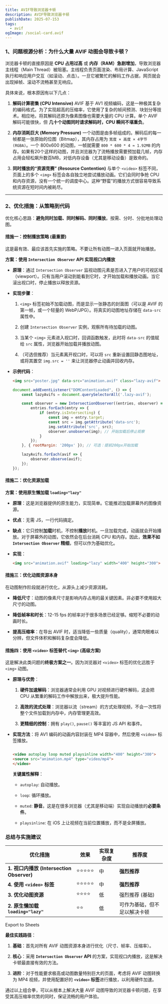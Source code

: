 ```yaml
---
title: AVIF导致浏览器卡顿
description: AVIF导致浏览器卡顿
publishDate: 2025-07-153
tags:
  - avif
ogImage: /social-card.avif
---
```



### 1、问题根源分析：为什么大量 AVIF 动图会导致卡顿？

浏览器卡顿的直接原因是 **CPU 占用过高** 或 **内存（RAM）急剧增加**，导致浏览器主线程（Main Thread）被阻塞。主线程负责页面渲染、布局计算、JavaScript 执行和响应用户交互（如滚动、点击）。一旦它被繁忙的解码工作占据，网页就会出现掉帧、滚动不流畅甚至无响应。

具体来说，根本原因有以下几点：

1.  **解码计算密集 (CPU Intensive)** AVIF 基于 AV1 视频编码，这是一种极其复杂的编码格式。为了实现超高的压缩率，它使用了复杂的帧间预测、块划分等技术。相应地，将其解码还原为像素图像也需要大量的 CPU 计算。单个 AVIF 解码可能很快，但 **几十个动图同时请求解码时，CPU 瞬间不堪重负**。

2.  **内存消耗巨大 (Memory Pressure)** 一个动图是由多帧组成的。解码后的每一帧都是一张原始的位图（Bitmap），其内存占用为 `宽度 × 高度 × 4字节 (RGBA)`。一个 800x600 的动图，一帧就需要 `800 * 600 * 4 ≈ 1.92MB` 的内存。如果有20个这样的动图，并且浏览器为了流畅播放需要预加载几帧，内存占用会轻松飙升数百MB，对低内存设备（尤其是移动设备）是致命的。

3.  **同时播放的“资源竞赛” (Resource Contention)** 与单个 `<video>` 标签不同，页面上的多个 `<img>` 标签会各自独立地尝试播放动画。它们会同时争抢 CPU 和内存资源，没有一个统一的调度中心。这种“野蛮”的播放方式很容易导致系统资源在短时间内被耗尽。

* * *

### 2、优化措施：从策略到代码

优化核心思路：**避免同时加载、同时解码、同时播放**。按需、分时、分批地处理动图。

#### 措施一：控制播放策略 (最重要)

这是最有效、最应该首先实施的策略。不要让所有动图一进入页面就开始播放。

**方案：使用 `Intersection Observer` API 实现视口内播放**

* **原理**：通过 `Intersection Observer` 监视动图元素是否进入了用户的可视区域（viewport）。只有当用户滚动到能看到它时，才开始加载和播放动画。当它滚出视口时，停止播放以释放资源。

* **实现步骤**：

  1.  `<img>` 标签初始不加载动图，而是显示一张静态的封面图（可以是 AVIF 的第一帧，或一个轻量的 WebP/JPG）。将真实的动图地址存储在 `data-src` 属性中。

  2.  创建 `Intersection Observer` 实例，观察所有待加载的动图。

  3.  当某个 `<img>` 元素进入视口时，回调函数触发，此时将 `data-src` 的值赋给 `src` 属性，浏览器开始加载并播放动图。

  4.  （可选但推荐）当元素离开视口时，可以将 `src` 重新设置回静态图地址，或将其置空 `img.src = ''` 来让浏览器停止动画并回收内存。

* **示例代码**：

  ```HTML
  <img src="poster.jpg" data-src="animation.avif" class="lazy-avif">
  ```

  ```JavaScript
  document.addEventListener("DOMContentLoaded", () => {
      const lazyAvifs = document.querySelectorAll('.lazy-avif');

      const observer = new IntersectionObserver((entries, observer) => {
          entries.forEach(entry => {
              if (entry.isIntersecting) {
                  const img = entry.target;
                  const src = img.getAttribute('data-src');
                  img.setAttribute('src', src);
                  observer.unobserve(img); // 开始加载后停止观察
              }
          });
      }, { rootMargin: '200px' }); // 可选：提前200px开始加载

      lazyAvifs.forEach(avif => {
          observer.observe(avif);
      });
  });
  ```

#### 措施二：优化资源加载

**方案：使用原生懒加载 `loading="lazy"`**

* **原理**：这是浏览器提供的原生能力，实现简单。它能推迟加载屏幕外的图像资源。

* **优点**：无需 JS，一行代码搞定。

* **缺点**：它只控制**加载**时机，不控制**播放**时机。一旦加载完成，动画就会开始播放。对于屏幕外的动图，它依然会在后台消耗 CPU 和内存。因此，**效果不如 `Intersection Observer` 精细**，但可以作为基础优化。

* **实现**：


  ```HTML
  <img src="animation.avif" loading="lazy" width="400" height="300">
  ```

#### 措施三：优化动图资源本身

在动图制作阶段就进行优化，从源头上减少资源消耗。

*   **降低尺寸**：动图的像素尺寸是影响内存占用的最关键因素。非必要不使用超大尺寸的动图。

*   **降低帧率和时长**：12-15 fps 的帧率对于很多场景已经足够。缩短不必要的动画时长。

*   **提高压缩率**：在导出 AVIF 时，适当降低一些质量（quality），通常肉眼难以分辨，但文件体积和解码复杂度会降低。

#### 措施四：使用 `<video>` 标签替代 `<img>` (高级方案)

这是解决此类问题的**终极方案之一**。因为浏览器对 `<video>` 标签的优化远胜于 `<img>` 动图。

* **原理与优势**：

  1.  **硬件加速解码**：浏览器通常会利用 GPU 对视频进行硬件解码，这会把 CPU 从繁重的解码工作中解放出来，极大提升性能。

  2.  **高效的流式处理**：浏览器以流（stream）的方式处理视频，不会一次性将整个文件加载到内存中，内存管理更高效。

  3.  **更精细的控制**：拥有 `play()`, `pause()` 等丰富的 JS API 和事件。

* **实现方法**：将 AV1 编码的动画内容封装在 MP4 容器中，然后使用 `<video>` 标签播放。



  ```HTML

  <video autoplay loop muted playsinline width="400" height="300">
  <source src="animation.mp4" type="video/mp4">
  </video>
  ```

  **关键属性解释**：

  *   `autoplay`: 自动播放。

  *   `loop`: 循环播放。

  *   `muted`: **静音**。这是在很多浏览器（尤其是移动端）实现自动播放的**必要条件**。

  *   `playsinline`: 在 iOS 上让视频在当前位置播放，而不是全屏播放。

### 总结与实施建议

| 优化措施                                   | 效果  | 实现复杂度 | 推荐度                       |
| ------------------------------------------ | ----- | ---------- | ---------------------------- |
| **1\. 视口内播放 (Intersection Observer)** | ⭐⭐⭐⭐⭐ | 中         | **强烈推荐**                 |
| **4\. 使用 `<video>` 标签**                | ⭐⭐⭐⭐⭐ | 中         | **强烈推荐**                 |
| **3\. 优化动图资源**                       | ⭐⭐⭐⭐  | 低         | 强烈推荐 (基础)              |
| **2\. 原生懒加载 `loading="lazy"`**        | ⭐⭐    | 低         | 可作为基础，但不足以解决卡顿 |

Export to Sheets

**最佳实践路径**：

1.  **基础**：首先对所有 AVIF 动图资源本身进行优化（尺寸、帧率、压缩率）。

2.  **核心**：采用 **`Intersection Observer` API** 的方案，实现视口内播放，这是解决卡顿最直接有效的方法。

3.  **进阶**：对于性能要求极高或动图数量特别巨大的页面，考虑将 AVIF 动图转换为 MP4 视频，并使用配置好的 **`<video>` 标签**进行播放，以利用硬件加速。

通过以上组合拳，可以从根本上解决大量 AVIF 动图导致的浏览器卡顿问题，在享受其高压缩率优势的同时，保证流畅的用户体验。
